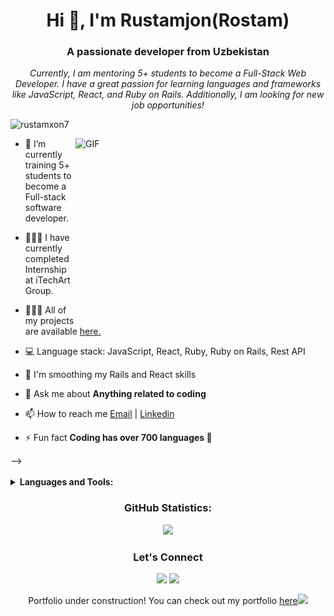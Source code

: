 <h1 align="center">Hi 👋, I'm Rustamjon(Rostam)</h1>
<h3 align="center">A passionate developer from Uzbekistan</h3>

<p align="center"><i>Currently, I am mentoring 5+ students to become a Full-Stack Web Developer. I have a great passion for learning languages and frameworks like JavaScript, React, and Ruby on Rails. Additionally, I am looking for new job opportunities!</i></p>

<p align="left"> <img src="https://komarev.com/ghpvc/?username=rustamxon7&label=Profile%20views&color=0e75b6&style=flat" alt="rustamxon7" /> </p>

<!-- <p align="center"> <a href="https://github.com/ryo-ma/github-profile-trophy"><img src="https://github-profile-trophy.vercel.app/?username=rustamxon7&row=1&margin-w=15&margin-h=15" alt="rustamxon7" /></a> </p> -->

<!-- - 🔭 I’m currently working on [this project](https://github.com/Rustamxon7/rustamxon7/projects/1) -->

<img align="right" alt="GIF" src="https://user-images.githubusercontent.com/69011963/137184767-79a13ec7-1bb3-4341-a6da-3a149c9c159a.gif" width="400" height="300" />
<!-- <img align="right" alt="GIF" src="https://user-images.githubusercontent.com/69011963/137183718-e051fc76-86f5-450e-a78b-5c4042ffe59e.jpg" width="350" height="350" /> -->
<!-- ![github profile pic](https://user-images.githubusercontent.com/69011963/137184767-79a13ec7-1bb3-4341-a6da-3a149c9c159a.gif) -->


- 🔭 I’m currently training 5+ students to become a Full-stack software developer.

- 👨🏻‍🎓 I have currently completed Internship at iTechArt Group.

- 🧑🏻‍💻 All of my projects are available [here.](https://github.com/Rustamxon7)

- 💻 Language stack: JavaScript, React, Ruby, Ruby on Rails, Rest API

- 🌱  I'm smoothing my Rails and React skills

- 💬 Ask me about **Anything related to coding**

- 📫 How to reach me [Email](rustamxontolipov788@gmail.com) | [Linkedin](https://linkedin.com/in/rustamjon-tolipov-6a831020b)

- ⚡ Fun fact **Coding has over 700 languages 🤔**

<!-- ### Blogs posts
<!-- BLOG-POST-LIST:START -->
<!-- BLOG-POST-LIST:END --> -->
<br>
<!-- <h3 align="left">Connect with me:</h3>
<p align="left">
<a href="https://dev.to/rustamxon" target="blank"><img align="center" src="https://cdn.jsdelivr.net/npm/simple-icons@3.0.1/icons/dev-dot-to.svg" alt="rustamxon" height="30" width="40" /></a>
<a href="https://twitter.com/rustomxon7777" target="blank"><img align="center" src="https://raw.githubusercontent.com/rahuldkjain/github-profile-readme-generator/master/src/images/icons/Social/twitter.svg" alt="rustomxon7777" height="30" width="40" /></a>
<a href="https://linkedin.com/in/rustamjon-tolipov-6a831020b" target="blank"><img align="center" src="https://raw.githubusercontent.com/rahuldkjain/github-profile-readme-generator/master/src/images/icons/Social/linked-in-alt.svg" alt="rustamjon-tolipov-6a831020b" height="30" width="40" /></a>
</p> -->
<br>
<details>
<summary> <b>Languages and Tools: </b></summary>
<p align="center"> <a href="https://aws.amazon.com" target="_blank"> <img src="https://raw.githubusercontent.com/devicons/devicon/master/icons/amazonwebservices/amazonwebservices-original-wordmark.svg" alt="aws" width="40" height="40"/> </a> <a href="https://www.blender.org/" target="_blank"> <img src="https://download.blender.org/branding/community/blender_community_badge_white.svg" alt="blender" width="40" height="40"/> </a> <a href="https://getbootstrap.com" target="_blank"> <img src="https://raw.githubusercontent.com/devicons/devicon/master/icons/bootstrap/bootstrap-plain-wordmark.svg" alt="bootstrap" width="40" height="40"/> </a> <a href="https://www.w3schools.com/css/" target="_blank"> <img src="https://raw.githubusercontent.com/devicons/devicon/master/icons/css3/css3-original-wordmark.svg" alt="css3" width="40" height="40"/> </a> <a href="https://www.figma.com/" target="_blank"> <img src="https://www.vectorlogo.zone/logos/figma/figma-icon.svg" alt="figma" width="40" height="40"/> </a> <a href="https://www.w3.org/html/" target="_blank"> <img src="https://raw.githubusercontent.com/devicons/devicon/master/icons/html5/html5-original-wordmark.svg" alt="html5" width="40" height="40"/> </a> <a href="https://www.adobe.com/in/products/illustrator.html" target="_blank"> <img src="https://www.vectorlogo.zone/logos/adobe_illustrator/adobe_illustrator-icon.svg" alt="illustrator" width="40" height="40"/> </a> <a href="https://developer.mozilla.org/en-US/docs/Web/JavaScript" target="_blank"> <img src="https://raw.githubusercontent.com/devicons/devicon/master/icons/javascript/javascript-original.svg" alt="javascript" width="40" height="40"/> </a> <a href="https://www.mongodb.com/" target="_blank"> <img src="https://raw.githubusercontent.com/devicons/devicon/master/icons/mongodb/mongodb-original-wordmark.svg" alt="mongodb" width="40" height="40"/> </a> <a href="https://www.mysql.com/" target="_blank"> <img src="https://raw.githubusercontent.com/devicons/devicon/master/icons/mysql/mysql-original-wordmark.svg" alt="mysql" width="40" height="40"/> </a> <a href="https://nextjs.org/" target="_blank"> <img src="https://cdn.worldvectorlogo.com/logos/nextjs-3.svg" alt="nextjs" width="40" height="40"/> </a> <a href="https://nodejs.org" target="_blank"> <img src="https://raw.githubusercontent.com/devicons/devicon/master/icons/nodejs/nodejs-original-wordmark.svg" alt="nodejs" width="40" height="40"/> </a> <a href="https://www.photoshop.com/en" target="_blank"> <img src="https://raw.githubusercontent.com/devicons/devicon/master/icons/photoshop/photoshop-line.svg" alt="photoshop" width="40" height="40"/> </a> <a href="https://rubyonrails.org" target="_blank"> <img src="https://raw.githubusercontent.com/devicons/devicon/master/icons/rails/rails-original-wordmark.svg" alt="rails" width="40" height="40"/> </a> <a href="https://reactjs.org/" target="_blank"> <img src="https://raw.githubusercontent.com/devicons/devicon/master/icons/react/react-original-wordmark.svg" alt="react" width="40" height="40"/> </a> <a href="https://reactnative.dev/" target="_blank"> <img src="https://reactnative.dev/img/header_logo.svg" alt="reactnative" width="40" height="40"/> </a> <a href="https://redux.js.org" target="_blank"> <img src="https://raw.githubusercontent.com/devicons/devicon/master/icons/redux/redux-original.svg" alt="redux" width="40" height="40"/> </a> <a href="https://www.ruby-lang.org/en/" target="_blank"> <img src="https://raw.githubusercontent.com/devicons/devicon/master/icons/ruby/ruby-original.svg" alt="ruby" width="40" height="40"/> </a> <a href="https://sass-lang.com" target="_blank"> <img src="https://raw.githubusercontent.com/devicons/devicon/master/icons/sass/sass-original.svg" alt="sass" width="40" height="40"/> </a> <a href="https://tailwindcss.com/" target="_blank"> <img src="https://www.vectorlogo.zone/logos/tailwindcss/tailwindcss-icon.svg" alt="tailwind" width="40" height="40"/> </a> <a href="https://www.typescriptlang.org/" target="_blank"> <img src="https://raw.githubusercontent.com/devicons/devicon/master/icons/typescript/typescript-original.svg" alt="typescript" width="40" height="40"/> </a> <a href="https://www.adobe.com/products/xd.html" target="_blank"> <img src="https://cdn.worldvectorlogo.com/logos/adobe-xd.svg" alt="xd" width="40" height="40"/> </a> </p>
</details>

<h3 align="center">GitHub Statistics:</h3>
<!--   <p align="center">&nbsp;<img src="https://github-readme-stats.vercel.app/api?username=rustamxon7&show_icons=true&theme=radical&locale=en" alt="Rustamjon" /></p> -->
<!--   <p align="center"><img src="https://github-readme-streak-stats.herokuapp.com/?user=rustamxon7&theme=radical" alt="Rustamjon" /></p> -->
  <p align="center"><img src="https://github-readme-stats.vercel.app/api/top-langs/?username=rustamxon7&layout=compact&theme=radical"</p>
<br>
<h3 align= 'center'>Let's Connect</h3>
<div align= 'center'>
<a target="_blank"
href="https://linkedin.com/in/rustamjon-tolipov-6a831020b"><img
src="https://img.shields.io/badge/-LinkedIn-0077b5?style=for-the-badge&logo=LinkedIn&logoColor=white"></img></a> <a target="_blank"
href="rustamxontolipov788@gmail.com"><img
src="https://img.shields.io/badge/-Gmail-D14836?style=for-the-badge&logo=Gmail&logoColor=white"></img></a> <a target="_blank"
<div/>
  
<p align= 'center'>
  Portfolio under construction!
  You can check out my portfolio <a href="https://www.rustam.one/">here</a><img src="https://media.giphy.com/media/cKPse5DZaptID3YAMK/giphy.gif" width="60">
</p>
